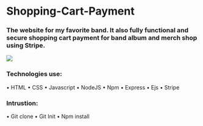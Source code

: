 # Shopping-Cart-Payment

<h3>The website for my favorite band.
It also fully functional and secure shopping cart payment for band album and merch shop using Stripe.</h3>

![](https://media.giphy.com/media/ckl0nB2EBi6Y3Mt4he/giphy.gif)

<h3>Technologies use:</h3> 
• HTML
• CSS
• Javascript
• NodeJS
• Npm
• Express
• Ejs
• Stripe

<h3>Intrustion:</h3>
 • Git clone
 • Git Init
 • Npm install
 

